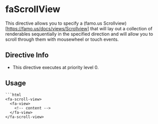 



# faScrollView








This directive allows you to specify a (famo.us Scrollview)[https://famo.us/docs/views/Scrollview]
that will lay out a collection of renderables sequentially in the specified direction
and will allow you to scroll through them with mousewheel or touch events.








## Directive Info


* This directive executes at priority level 0.


## Usage


```
```html
<fa-scroll-view>
  <fa-view>
    <!-- content -->
  </fa-view>
</fa-scroll-view>
```
```








